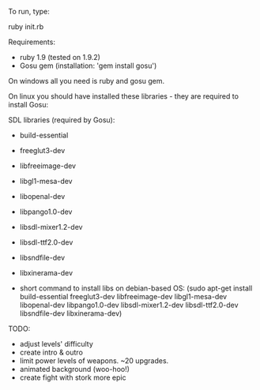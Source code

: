 To run, type:

ruby init.rb


Requirements:

* ruby 1.9 (tested on 1.9.2)
* Gosu gem (installation: 'gem install gosu')

On windows all you need is ruby and gosu gem.

On linux you should have installed these libraries - they are required to install Gosu:

SDL libraries (required by Gosu):

* build-essential
* freeglut3-dev
* libfreeimage-dev
* libgl1-mesa-dev
* libopenal-dev
* libpango1.0-dev
* libsdl-mixer1.2-dev
* libsdl-ttf2.0-dev
* libsndfile-dev
* libxinerama-dev

* short command to install libs on debian-based OS: (sudo apt-get install build-essential freeglut3-dev libfreeimage-dev libgl1-mesa-dev libopenal-dev libpango1.0-dev libsdl-mixer1.2-dev libsdl-ttf2.0-dev libsndfile-dev libxinerama-dev)

TODO:

* adjust levels' difficulty
* create intro & outro
* limit power levels of weapons. ~20 upgrades.
* animated background (woo-hoo!)
* create fight with stork more epic




